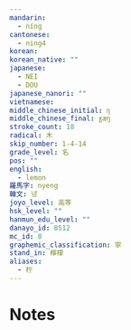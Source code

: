 ```yaml
---
mandarin:
  - níng
cantonese:
  - ning4
korean:
korean_native: ""
japanese:
  - NEI
  - DOU
japanese_nanori: ""
vietnamese:
middle_chinese_initial: ɳ
middle_chinese_final: ɣæŋ
stroke_count: 18
radical: 木
skip_number: 1-4-14
grade_level: 名
pos: ""
english:
  - lemon
羅馬字: nyeng
韓文: 녕
joyo_level: 高等
hsk_level: ""
hanmun_edu_level: ""
danayo_id: 8512
mc_id: 0
graphemic_classification: 寧
stand_in: 檸檬
aliases:
  - 柠
---
```


# Notes
